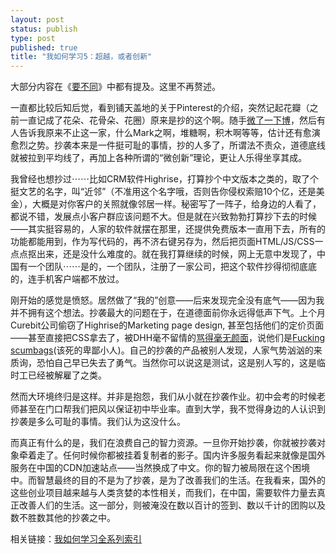```yaml
--- 
layout: post
status: publish
type: post
published: true
title: "我如何学习5：超越，或者创新"
---
```


大部分内容在《[要不同](/archives/be-different/)》中都有提及。这里不再赘述。

一直都比较后知后觉，看到铺天盖地的关于Pinterest的介绍，突然记起花瓣（之前一直记成了花朵、花骨朵、花圈）原来是抄的这个啊。随手[微了一下博](http://www.weibo.com/1409585182/y6xm0pSNB)，然后有人告诉我原来不止这一家，什么Mark之啊，堆糖啊，积木啊等等，估计还有愈演愈烈之势。抄袭本来是一件挺可耻的事情，抄的人多了，所谓法不责众，道德底线就被拉到平均线了，再加上各种所谓的“微创新”理论，更让人乐得坐享其成。

我曾经也想抄过⋯⋯比如CRM软件Highrise，打算抄个中文版本之类的，取了个挺文艺的名字，叫“近邻”（不准用这个名字哦，否则告你侵权索赔10个亿，还是美金），大概是对你客户的关照就像邻居一样。秘密写了一阵子，给身边的人看了，都说不错，发展点小客户群应该问题不大。但是就在兴致勃勃打算抄下去的时候——其实挺容易的，人家的软件就摆在那里，还提供免费版本一直用下去，所有的功能都能用到，作为写代码的，再不济右键另存为，然后把页面HTML/JS/CSS一点点抠出来，还是没什么难度的。就在我打算继续的时候，网上无意中发现了，中国有一个团队⋯⋯是的，一个团队，注册了一家公司，把这个软件抄得彻彻底底的，连手机客户端都不放过。

刚开始的感觉是愤怒。居然做了“我的”创意——后来发现完全没有底气——因为我并不拥有这个想法。抄袭最大的问题在于，在道德面前你永远得低声下气。上个月Curebit公司偷窃了Highrise的Marketing page design, 甚至包括他们的定价页面——甚至直接把CSS拿去了，被DHH毫不留情的[骂得毫无颜面](http://www.howinteractivedesign.com/technology/curebit-37signals-web-design-scandal)，说他们是[Fucking scumbags](http://news.ycombinator.com/item?id=3523480)(该死的卑鄙小人)。自己的抄袭的产品被别人发现，人家气势汹汹的来质询，恐怕自己早已失去了勇气。当然你可以说这是测试，这是别人写的，这是临时工已经被解雇了之类。

然而大环境终归是这样。并非是抱怨，我们从小就在抄袭作业。初中会考的时候老师甚至在门口帮我们把风以保证初中毕业率。直到大学，我不觉得身边的人认识到抄袭是多么可耻的事情。我们认为这没什么。

而真正有什么的是，我们在浪费自己的智力资源。一旦你开始抄袭，你就被抄袭对象牵着走了。任何时候你都被挂着复制者的影子。国内许多服务看起来就像是国外服务在中国的CDN加速站点——当然换成了中文。你的智力被局限在这个困境中。而智慧最终的目的不是为了抄袭，是为了改善我们的生活。在我看来，国外的这些创业项目越来越与人类贪婪的本性相关，而我们，在中国，需要软件力量去真正改善人们的生活。这一部分，则被淹没在数以百计的签到、数以千计的团购以及数不胜数其他的抄袭之中。

相关链接：[我如何学习全系列索引](/archives/how-i-learn-final/)